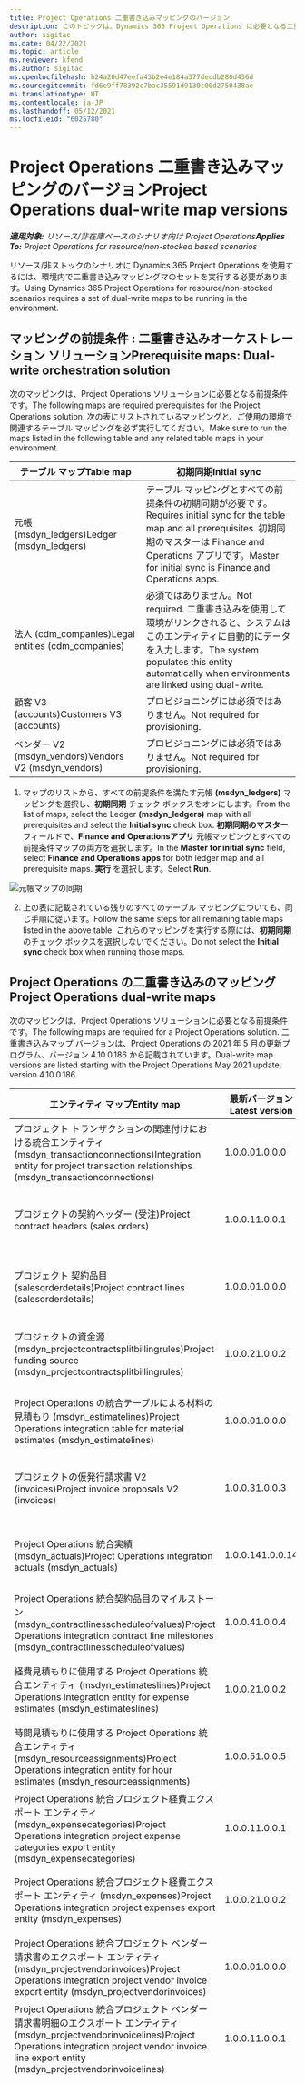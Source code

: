 ```yaml
---
title: Project Operations 二重書き込みマッピングのバージョン
description: このトピックは、Dynamics 365 Project Operations に必要となる二重書き込みのマッピングのリストを提供します。
author: sigitac
ms.date: 04/22/2021
ms.topic: article
ms.reviewer: kfend
ms.author: sigitac
ms.openlocfilehash: b24a20d47eefa43b2e4e184a377decdb280d436d
ms.sourcegitcommit: fd6e9ff78392c7bac35591d9130c00d2750438ae
ms.translationtype: HT
ms.contentlocale: ja-JP
ms.lasthandoff: 05/12/2021
ms.locfileid: "6025780"
---
```

# <a name="project-operations-dual-write-map-versions"></a><span data-ttu-id="3d54a-103">Project Operations 二重書き込みマッピングのバージョン</span><span class="sxs-lookup"><span data-stu-id="3d54a-103">Project Operations dual-write map versions</span></span>

<span data-ttu-id="3d54a-104">_**適用対象:** リソース/非在庫ベースのシナリオ向け Project Operations_</span><span class="sxs-lookup"><span data-stu-id="3d54a-104">_**Applies To:** Project Operations for resource/non-stocked based scenarios_</span></span>

<span data-ttu-id="3d54a-105">リソース/非ストックのシナリオに Dynamics 365 Project Operations を使用するには、環境内で二重書き込みマッピングマのセットを実行する必要があります。</span><span class="sxs-lookup"><span data-stu-id="3d54a-105">Using Dynamics 365 Project Operations for resource/non-stocked scenarios requires a set of dual-write maps to be running in the environment.</span></span> 

## <a name="prerequisite-maps-dual-write-orchestration-solution"></a><span data-ttu-id="3d54a-106">マッピングの前提条件 : 二重書き込みオーケストレーション ソリューション</span><span class="sxs-lookup"><span data-stu-id="3d54a-106">Prerequisite maps: Dual-write orchestration solution</span></span>

<span data-ttu-id="3d54a-107">次のマッピングは、Project Operations ソリューションに必要となる前提条件です。</span><span class="sxs-lookup"><span data-stu-id="3d54a-107">The following maps are required prerequisites for the Project Operations solution.</span></span> <span data-ttu-id="3d54a-108">次の表にリストされているマッピングと、ご使用の環境で関連するテーブル マッピングを必ず実行してください。</span><span class="sxs-lookup"><span data-stu-id="3d54a-108">Make sure to run the maps listed in the following table and any related table maps in your environment.</span></span>

| <span data-ttu-id="3d54a-109">テーブル マップ</span><span class="sxs-lookup"><span data-stu-id="3d54a-109">Table map</span></span> | <span data-ttu-id="3d54a-110">初期同期</span><span class="sxs-lookup"><span data-stu-id="3d54a-110">Initial sync</span></span> |
| --- | --- |
| <span data-ttu-id="3d54a-111">元帳 (msdyn_ledgers)</span><span class="sxs-lookup"><span data-stu-id="3d54a-111">Ledger (msdyn_ledgers)</span></span> | <span data-ttu-id="3d54a-112">テーブル マッピングとすべての前提条件の初期同期が必要です。</span><span class="sxs-lookup"><span data-stu-id="3d54a-112">Requires initial sync for the table map and all prerequisites.</span></span> <span data-ttu-id="3d54a-113">初期同期のマスターは Finance and Operations アプリです。</span><span class="sxs-lookup"><span data-stu-id="3d54a-113">Master for initial sync is Finance and Operations apps.</span></span> |
| <span data-ttu-id="3d54a-114">法人 (cdm_companies)</span><span class="sxs-lookup"><span data-stu-id="3d54a-114">Legal entities (cdm_companies)</span></span> | <span data-ttu-id="3d54a-115">必須ではありません。</span><span class="sxs-lookup"><span data-stu-id="3d54a-115">Not required.</span></span> <span data-ttu-id="3d54a-116">二重書き込みを使用して環境がリンクされると、システムはこのエンティティに自動的にデータを入力します。</span><span class="sxs-lookup"><span data-stu-id="3d54a-116">The system populates this entity automatically when environments are linked using dual-write.</span></span> |
| <span data-ttu-id="3d54a-117">顧客 V3 (accounts)</span><span class="sxs-lookup"><span data-stu-id="3d54a-117">Customers V3 (accounts)</span></span> | <span data-ttu-id="3d54a-118">プロビジョニングには必須ではありません。</span><span class="sxs-lookup"><span data-stu-id="3d54a-118">Not required for provisioning.</span></span> |
| <span data-ttu-id="3d54a-119">ベンダー V2 (msdyn_vendors)</span><span class="sxs-lookup"><span data-stu-id="3d54a-119">Vendors V2 (msdyn_vendors)</span></span> | <span data-ttu-id="3d54a-120">プロビジョニングには必須ではありません。</span><span class="sxs-lookup"><span data-stu-id="3d54a-120">Not required for provisioning.</span></span> |

1. <span data-ttu-id="3d54a-121">マップのリストから、すべての前提条件を満たす元帳 **(msdyn\_ledgers)** マッピングを選択し、**初期同期** チェック ボックスをオンにします。</span><span class="sxs-lookup"><span data-stu-id="3d54a-121">From the list of maps, select the Ledger **(msdyn\_ledgers)** map with all prerequisites and select the **Initial sync** check box.</span></span> <span data-ttu-id="3d54a-122">**初期同期のマスター** フィールドで、**Finance and Operationsアプリ** 元帳マッピングとすべての前提条件マップの両方を選択します。</span><span class="sxs-lookup"><span data-stu-id="3d54a-122">In the **Master for initial sync** field, select **Finance and Operations apps** for both ledger map and all prerequisite maps.</span></span> <span data-ttu-id="3d54a-123">**実行** を選択します。</span><span class="sxs-lookup"><span data-stu-id="3d54a-123">Select **Run**.</span></span>

![元帳マップの同期](media/DW6.png)

2. <span data-ttu-id="3d54a-125">上の表に記載されている残りのすべてのテーブル マッピングについても、同じ手順に従います。</span><span class="sxs-lookup"><span data-stu-id="3d54a-125">Follow the same steps for all remaining table maps listed in the above table.</span></span> <span data-ttu-id="3d54a-126">これらのマッピングを実行する際には、**初期同期** のチェック ボックスを選択しないでください。</span><span class="sxs-lookup"><span data-stu-id="3d54a-126">Do not select the **Initial sync** check box when running those maps.</span></span>

## <a name="project-operations-dual-write-maps"></a><span data-ttu-id="3d54a-127">Project Operations の二重書き込みのマッピング</span><span class="sxs-lookup"><span data-stu-id="3d54a-127">Project Operations dual-write maps</span></span>

<span data-ttu-id="3d54a-128">次のマッピングは、Project Operations ソリューションに必要となる前提条件です。</span><span class="sxs-lookup"><span data-stu-id="3d54a-128">The following maps are required for a Project Operations solution.</span></span> <span data-ttu-id="3d54a-129">二重書き込みマップ バージョンは、Project Operations の 2021 年 5 月の更新プログラム、バージョン 4.10.0.186 から記載されています。</span><span class="sxs-lookup"><span data-stu-id="3d54a-129">Dual-write map versions are listed starting with the Project Operations May 2021 update, version 4.10.0.186.</span></span>

| <span data-ttu-id="3d54a-130">**エンティティ マップ**</span><span class="sxs-lookup"><span data-stu-id="3d54a-130">**Entity map**</span></span> | <span data-ttu-id="3d54a-131">**最新バージョン**</span><span class="sxs-lookup"><span data-stu-id="3d54a-131">**Latest version**</span></span> | <span data-ttu-id="3d54a-132">**初期同期**</span><span class="sxs-lookup"><span data-stu-id="3d54a-132">**Initial sync**</span></span> |
| --- | --- | --- |
| <span data-ttu-id="3d54a-133">プロジェクト トランザクションの関連付けにおける統合エンティティ (msdyn\_transactionconnections)</span><span class="sxs-lookup"><span data-stu-id="3d54a-133">Integration entity for project transaction relationships (msdyn\_transactionconnections)</span></span> | <span data-ttu-id="3d54a-134">1.0.0.0</span><span class="sxs-lookup"><span data-stu-id="3d54a-134">1.0.0.0</span></span> | <span data-ttu-id="3d54a-135">プロビジョニングには必須ではありません。</span><span class="sxs-lookup"><span data-stu-id="3d54a-135">Not required for provisioning.</span></span> |
| <span data-ttu-id="3d54a-136">プロジェクトの契約ヘッダー (受注)</span><span class="sxs-lookup"><span data-stu-id="3d54a-136">Project contract headers (sales orders)</span></span> | <span data-ttu-id="3d54a-137">1.0.0.1</span><span class="sxs-lookup"><span data-stu-id="3d54a-137">1.0.0.1</span></span> | <span data-ttu-id="3d54a-138">プロビジョニングには必須ではありません。</span><span class="sxs-lookup"><span data-stu-id="3d54a-138">Not required for provisioning.</span></span> |
| <span data-ttu-id="3d54a-139">プロジェクト 契約品目 (salesorderdetails)</span><span class="sxs-lookup"><span data-stu-id="3d54a-139">Project contract lines (salesorderdetails)</span></span> | <span data-ttu-id="3d54a-140">1.0.0.0</span><span class="sxs-lookup"><span data-stu-id="3d54a-140">1.0.0.0</span></span> | <span data-ttu-id="3d54a-141">プロビジョニングには必須ではありません。</span><span class="sxs-lookup"><span data-stu-id="3d54a-141">Not required for provisioning.</span></span> |
| <span data-ttu-id="3d54a-142">プロジェクトの資金源 (msdyn_projectcontractsplitbillingrules)</span><span class="sxs-lookup"><span data-stu-id="3d54a-142">Project funding source (msdyn_projectcontractsplitbillingrules)</span></span> | <span data-ttu-id="3d54a-143">1.0.0.2</span><span class="sxs-lookup"><span data-stu-id="3d54a-143">1.0.0.2</span></span> | <span data-ttu-id="3d54a-144">プロビジョニングには必須ではありません。</span><span class="sxs-lookup"><span data-stu-id="3d54a-144">Not required for provisioning.</span></span> |
| <span data-ttu-id="3d54a-145">Project Operations の統合テーブルによる材料の見積もり (msdyn\_estimatelines)</span><span class="sxs-lookup"><span data-stu-id="3d54a-145">Project Operations integration table for material estimates (msdyn\_estimatelines)</span></span> | <span data-ttu-id="3d54a-146">1.0.0.0</span><span class="sxs-lookup"><span data-stu-id="3d54a-146">1.0.0.0</span></span> | <span data-ttu-id="3d54a-147">プロビジョニングには必須ではありません。</span><span class="sxs-lookup"><span data-stu-id="3d54a-147">Not required for provisioning.</span></span> |
| <span data-ttu-id="3d54a-148">プロジェクトの仮発行請求書 V2 (invoices)</span><span class="sxs-lookup"><span data-stu-id="3d54a-148">Project invoice proposals V2 (invoices)</span></span> | <span data-ttu-id="3d54a-149">1.0.0.3</span><span class="sxs-lookup"><span data-stu-id="3d54a-149">1.0.0.3</span></span> | <span data-ttu-id="3d54a-150">プロビジョニングには必須ではありません。</span><span class="sxs-lookup"><span data-stu-id="3d54a-150">Not required for provisioning.</span></span> |
| <span data-ttu-id="3d54a-151">Project Operations 統合実績 (msdyn_actuals)</span><span class="sxs-lookup"><span data-stu-id="3d54a-151">Project Operations integration actuals (msdyn_actuals)</span></span> | <span data-ttu-id="3d54a-152">1.0.0.14</span><span class="sxs-lookup"><span data-stu-id="3d54a-152">1.0.0.14</span></span> | <span data-ttu-id="3d54a-153">プロビジョニングには必須ではありません。</span><span class="sxs-lookup"><span data-stu-id="3d54a-153">Not required for provisioning.</span></span> |
| <span data-ttu-id="3d54a-154">Project Operations 統合契約品目のマイルストーン (msdyn_contractlinesscheduleofvalues)</span><span class="sxs-lookup"><span data-stu-id="3d54a-154">Project Operations integration contract line milestones (msdyn_contractlinesscheduleofvalues)</span></span> | <span data-ttu-id="3d54a-155">1.0.0.4</span><span class="sxs-lookup"><span data-stu-id="3d54a-155">1.0.0.4</span></span> | <span data-ttu-id="3d54a-156">プロビジョニングには必須ではありません。</span><span class="sxs-lookup"><span data-stu-id="3d54a-156">Not required for provisioning.</span></span> |
| <span data-ttu-id="3d54a-157">経費見積もりに使用する Project Operations 統合エンティティ (msdyn_estimateslines)</span><span class="sxs-lookup"><span data-stu-id="3d54a-157">Project Operations integration entity for expense estimates (msdyn_estimateslines)</span></span> | <span data-ttu-id="3d54a-158">1.0.0.2</span><span class="sxs-lookup"><span data-stu-id="3d54a-158">1.0.0.2</span></span> | <span data-ttu-id="3d54a-159">プロビジョニングには必須ではありません。</span><span class="sxs-lookup"><span data-stu-id="3d54a-159">Not required for provisioning.</span></span> |
| <span data-ttu-id="3d54a-160">時間見積もりに使用する Project Operations 統合エンティティ (msdyn_resourceassignments)</span><span class="sxs-lookup"><span data-stu-id="3d54a-160">Project Operations integration entity for hour estimates (msdyn_resourceassignments)</span></span> | <span data-ttu-id="3d54a-161">1.0.0.5</span><span class="sxs-lookup"><span data-stu-id="3d54a-161">1.0.0.5</span></span> | <span data-ttu-id="3d54a-162">プロビジョニングには必須ではありません。</span><span class="sxs-lookup"><span data-stu-id="3d54a-162">Not required for provisioning.</span></span> |
| <span data-ttu-id="3d54a-163">Project Operations 統合プロジェクト経費エクスポート エンティティ (msdyn_expensecategories)</span><span class="sxs-lookup"><span data-stu-id="3d54a-163">Project Operations integration project expense categories export entity (msdyn_expensecategories)</span></span> | <span data-ttu-id="3d54a-164">1.0.0.1</span><span class="sxs-lookup"><span data-stu-id="3d54a-164">1.0.0.1</span></span> | <span data-ttu-id="3d54a-165">プロビジョニングには必須ではありません。</span><span class="sxs-lookup"><span data-stu-id="3d54a-165">Not required for provisioning.</span></span> |
| <span data-ttu-id="3d54a-166">Project Operations 統合プロジェクト経費エクスポート エンティティ (msdyn_expenses)</span><span class="sxs-lookup"><span data-stu-id="3d54a-166">Project Operations integration project expenses export entity (msdyn_expenses)</span></span> | <span data-ttu-id="3d54a-167">1.0.0.2</span><span class="sxs-lookup"><span data-stu-id="3d54a-167">1.0.0.2</span></span> | <span data-ttu-id="3d54a-168">プロビジョニングには必須ではありません。</span><span class="sxs-lookup"><span data-stu-id="3d54a-168">Not required for provisioning.</span></span> |
| <span data-ttu-id="3d54a-169">Project Operations 統合プロジェクト ベンダー請求書のエクスポート エンティティ (msdyn_projectvendorinvoices)</span><span class="sxs-lookup"><span data-stu-id="3d54a-169">Project Operations integration project vendor invoice export entity (msdyn_projectvendorinvoices)</span></span> | <span data-ttu-id="3d54a-170">1.0.0.0</span><span class="sxs-lookup"><span data-stu-id="3d54a-170">1.0.0.0</span></span> | <span data-ttu-id="3d54a-171">プロビジョニングには必須ではありません。</span><span class="sxs-lookup"><span data-stu-id="3d54a-171">Not required for provisioning.</span></span> |
| <span data-ttu-id="3d54a-172">Project Operations 統合プロジェクト ベンダー請求書明細のエクスポート エンティティ (msdyn_projectvendorinvoicelines)</span><span class="sxs-lookup"><span data-stu-id="3d54a-172">Project Operations integration project vendor invoice line export entity (msdyn_projectvendorinvoicelines)</span></span> | <span data-ttu-id="3d54a-173">1.0.0.1</span><span class="sxs-lookup"><span data-stu-id="3d54a-173">1.0.0.1</span></span> | <span data-ttu-id="3d54a-174">プロビジョニングには必須ではありません。</span><span class="sxs-lookup"><span data-stu-id="3d54a-174">Not required for provisioning.</span></span> |
| <span data-ttu-id="3d54a-175">すべての会社のプロジェクトのリソース ロール (bookableresourcecategories)</span><span class="sxs-lookup"><span data-stu-id="3d54a-175">Project resource roles for all companies (bookableresourcecategories)</span></span> | <span data-ttu-id="3d54a-176">1.0.0.1</span><span class="sxs-lookup"><span data-stu-id="3d54a-176">1.0.0.1</span></span> | <span data-ttu-id="3d54a-177">プロビジョニング時に Dynamics 365 Dataverse 環境に入力されるプロジェクト マネージャーとチーム メンバーのリソース ロールを同期するためには、テーブル マッピングの初期同期が必要です。</span><span class="sxs-lookup"><span data-stu-id="3d54a-177">Requires an initial sync for the table map to synchronize the Project Manager and Team member resource roles that are populated in the Dynamics 365 Dataverse environment during provisioning.</span></span> <span data-ttu-id="3d54a-178">Dataverse は、初期の同期のための主要なソースです。</span><span class="sxs-lookup"><span data-stu-id="3d54a-178">Dataverse is the main source for the initial synchronization.</span></span> |
| <span data-ttu-id="3d54a-179">プロジェクト タスク (msdyn_projecttasks)</span><span class="sxs-lookup"><span data-stu-id="3d54a-179">Project tasks (msdyn_projecttasks)</span></span> | <span data-ttu-id="3d54a-180">1.0.0.4</span><span class="sxs-lookup"><span data-stu-id="3d54a-180">1.0.0.4</span></span> | <span data-ttu-id="3d54a-181">プロビジョニングには必須ではありません。</span><span class="sxs-lookup"><span data-stu-id="3d54a-181">Not required for provisioning.</span></span> |
| <span data-ttu-id="3d54a-182">プロジェクト トランザクション カテゴリ (msdyn_transactioncategories)</span><span class="sxs-lookup"><span data-stu-id="3d54a-182">Project transaction categories (msdyn_transactioncategories)</span></span> | <span data-ttu-id="3d54a-183">1.0.0.0</span><span class="sxs-lookup"><span data-stu-id="3d54a-183">1.0.0.0</span></span> | <span data-ttu-id="3d54a-184">プロビジョニングには必須ではありません。</span><span class="sxs-lookup"><span data-stu-id="3d54a-184">Not required for provisioning.</span></span> |
| <span data-ttu-id="3d54a-185">プロジェクト V2 (msdyn_projects)</span><span class="sxs-lookup"><span data-stu-id="3d54a-185">Projects V2 (msdyn_projects)</span></span> | <span data-ttu-id="3d54a-186">1.0.0.2</span><span class="sxs-lookup"><span data-stu-id="3d54a-186">1.0.0.2</span></span> | <span data-ttu-id="3d54a-187">プロビジョニングには必須ではありません。</span><span class="sxs-lookup"><span data-stu-id="3d54a-187">Not required for provisioning.</span></span> |

<span data-ttu-id="3d54a-188">リストされたマッピングを実行するには、次の手順を実行します。</span><span class="sxs-lookup"><span data-stu-id="3d54a-188">Complete the following steps to run the listed maps.</span></span>

1. <span data-ttu-id="3d54a-189">**all companies (bookableresourcecategories)** テーブル マッピングのプロジェクト リソース ロールを有効にします。**初期同期のマスター** フィールドで **Common data service** を選択します。</span><span class="sxs-lookup"><span data-stu-id="3d54a-189">Enable the Project resource roles for **all companies (bookableresourcecategories)** table map as this map requires the initial sync. In the **Master for initial sync** field, select **Common data service**.</span></span> 

 ![リソース ロールテーブル マッピングの同期](media/6ResourceInitialSync.jpg)

 <span data-ttu-id="3d54a-191">マッピングの状態が **実行中** になるまで待機してから次のステップに進みます。</span><span class="sxs-lookup"><span data-stu-id="3d54a-191">Wait until the status of the map is **Running** before you move to the next step.</span></span>

2. <span data-ttu-id="3d54a-192">残りの必要なマッピングをすべて選択します。</span><span class="sxs-lookup"><span data-stu-id="3d54a-192">Select all of the remaining required maps.</span></span> <span data-ttu-id="3d54a-193">二重書き込みマッピングのリストでは、右上の検索でキーワード、**プロジェクト** を使ってフィルタリングすることができます。</span><span class="sxs-lookup"><span data-stu-id="3d54a-193">You can filter them in the dual-write map list using the keyword, **Project** in search in the upper-right corner.</span></span> <span data-ttu-id="3d54a-194">すべてのマッピングを複数選択して実行できます。</span><span class="sxs-lookup"><span data-stu-id="3d54a-194">You can multi-select all maps and then run.</span></span> <span data-ttu-id="3d54a-195">詳細については、[複数のテーブル マッピングを管理する](/dynamics365/fin-ops-core/dev-itpro/data-entities/dual-write/multiple-entity-maps)を参照してください。</span><span class="sxs-lookup"><span data-stu-id="3d54a-195">For more information, see [Manage multiple table maps](/dynamics365/fin-ops-core/dev-itpro/data-entities/dual-write/multiple-entity-maps).</span></span> <span data-ttu-id="3d54a-196">関連するエンティティ マッピングも有効にして実行してください。</span><span class="sxs-lookup"><span data-stu-id="3d54a-196">Make sure to also enable and run related entity maps.</span></span>

### <a name="project-operations-dual-write-map-versions"></a><span data-ttu-id="3d54a-197">Project Operations 二重書き込みマッピングのバージョン</span><span class="sxs-lookup"><span data-stu-id="3d54a-197">Project Operations dual-write map versions</span></span>

<span data-ttu-id="3d54a-198">ご利用の環境では、常に最新バージョンのマッピングを実行してください。</span><span class="sxs-lookup"><span data-stu-id="3d54a-198">Always run the latest version of the map in your environment.</span></span> <span data-ttu-id="3d54a-199">以下の条件に当てはまる場合、一部の機能が正しく動作しない場合があります。</span><span class="sxs-lookup"><span data-stu-id="3d54a-199">Certain features and capabilities might not work correctly if any of the following conditions exist:</span></span>

- <span data-ttu-id="3d54a-200">マッピングがアクティブ化されていません。</span><span class="sxs-lookup"><span data-stu-id="3d54a-200">A map isn't activated.</span></span>
- <span data-ttu-id="3d54a-201">マッピングの最新バージョンがアクティブ化されていません。</span><span class="sxs-lookup"><span data-stu-id="3d54a-201">The latest version of the map isn't activated.</span></span> 
- <span data-ttu-id="3d54a-202">関連するテーブル マッピングがアクティブ化されていません。</span><span class="sxs-lookup"><span data-stu-id="3d54a-202">Related table maps aren't activated.</span></span>

<span data-ttu-id="3d54a-203">マッピングのアクティブなバージョンは、**二重書き込み** ページの **バージョン** の列で確認できます。</span><span class="sxs-lookup"><span data-stu-id="3d54a-203">You can view the active version of the map in the **Version** column on the **Dual-write** page.</span></span> <span data-ttu-id="3d54a-204">**テーブル マッピングのバージョン** を選択し、最新のバージョンを選択した後で、選択したバージョンを保存することで、マッピングの新しいバージョンを有効にすることができます。</span><span class="sxs-lookup"><span data-stu-id="3d54a-204">You can activate a new version of the map by selecting **Table map versions**, selecting the latest version, and then saving the selected version.</span></span> <span data-ttu-id="3d54a-205">既成のテーブル マッピングをカスタマイズした場合は、変更を再適用する必要があります。</span><span class="sxs-lookup"><span data-stu-id="3d54a-205">If you have customized an out-of-the-box table map, you will need reapply the changes.</span></span> <span data-ttu-id="3d54a-206">詳しくは、[アプリケーションのライフサイクル管理](/dynamics365/fin-ops-core/dev-itpro/data-entities/dual-write/app-lifecycle-management) を参照してください。</span><span class="sxs-lookup"><span data-stu-id="3d54a-206">For more information, see [Application lifecycle management](/dynamics365/fin-ops-core/dev-itpro/data-entities/dual-write/app-lifecycle-management).</span></span>

